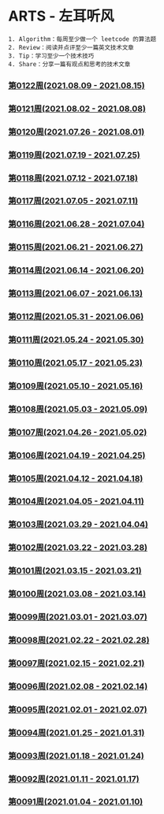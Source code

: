 # ARTS - 左耳听风
```
1. Algorithm：每周至少做一个 leetcode 的算法题
2. Review：阅读并点评至少一篇英文技术文章
3. Tip：学习至少一个技术技巧
4. Share：分享一篇有观点和思考的技术文章
```




### [第0122周(2021.08.09 - 2021.08.15)](https://github.com/vjudge/ARTS/blob/master/2020/第0122周.md)

### [第0121周(2021.08.02 - 2021.08.08)](https://github.com/vjudge/ARTS/blob/master/2020/第0121周.md)

### [第0120周(2021.07.26 - 2021.08.01)](https://github.com/vjudge/ARTS/blob/master/2020/第0120周.md)

### [第0119周(2021.07.19 - 2021.07.25)](https://github.com/vjudge/ARTS/blob/master/2020/第0119周.md)

### [第0118周(2021.07.12 - 2021.07.18)](https://github.com/vjudge/ARTS/blob/master/2020/第0118周.md)

### [第0117周(2021.07.05 - 2021.07.11)](https://github.com/vjudge/ARTS/blob/master/2020/第0117周.md)

### [第0116周(2021.06.28 - 2021.07.04)](https://github.com/vjudge/ARTS/blob/master/2020/第0116周.md)

### [第0115周(2021.06.21 - 2021.06.27)](https://github.com/vjudge/ARTS/blob/master/2020/第0115周.md)

### [第0114周(2021.06.14 - 2021.06.20)](https://github.com/vjudge/ARTS/blob/master/2020/第0114周.md)

### [第0113周(2021.06.07 - 2021.06.13)](https://github.com/vjudge/ARTS/blob/master/2020/第0113周.md)

### [第0112周(2021.05.31 - 2021.06.06)](https://github.com/vjudge/ARTS/blob/master/2020/第0112周.md)

### [第0111周(2021.05.24 - 2021.05.30)](https://github.com/vjudge/ARTS/blob/master/2020/第0111周.md)

### [第0110周(2021.05.17 - 2021.05.23)]()

### [第0109周(2021.05.10 - 2021.05.16)]()

### [第0108周(2021.05.03 - 2021.05.09)]()

### [第0107周(2021.04.26 - 2021.05.02)]()

### [第0106周(2021.04.19 - 2021.04.25)]()

### [第0105周(2021.04.12 - 2021.04.18)]()

### [第0104周(2021.04.05 - 2021.04.11)]()

### [第0103周(2021.03.29 - 2021.04.04)]()

### [第0102周(2021.03.22 - 2021.03.28)]()

### [第0101周(2021.03.15 - 2021.03.21)]()

### [第0100周(2021.03.08 - 2021.03.14)]()

### [第0099周(2021.03.01 - 2021.03.07)]()

### [第0098周(2021.02.22 - 2021.02.28)]()

### [第0097周(2021.02.15 - 2021.02.21)]()

### [第0096周(2021.02.08 - 2021.02.14)]()

### [第0095周(2021.02.01 - 2021.02.07)]()

### [第0094周(2021.01.25 - 2021.01.31)]()

### [第0093周(2021.01.18 - 2021.01.24)]()

### [第0092周(2021.01.11 - 2021.01.17)]()

### [第0091周(2021.01.04 - 2021.01.10)]()
